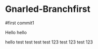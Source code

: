 # Gnarled-Branchfirst 

#first commit1

Hello
hello

hello
test
test
test
test 123
test 123
test 123
